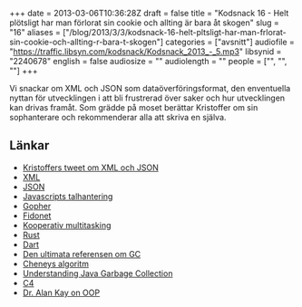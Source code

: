 +++
date = 2013-03-06T10:36:28Z
draft = false
title = "Kodsnack 16 - Helt plötsligt har man förlorat sin cookie och allting är bara åt skogen"
slug = "16"
aliases = ["/blog/2013/3/3/kodsnack-16-helt-pltsligt-har-man-frlorat-sin-cookie-och-allting-r-bara-t-skogen"]
categories = ["avsnitt"]
audiofile = "https://traffic.libsyn.com/kodsnack/Kodsnack_2013_-_5.mp3"
libsynid = "2240678"
english = false
audiosize = ""
audiolength = ""
people = ["", "", ""]
+++

Vi snackar om XML och JSON som dataöverföringsformat, den enventuella nyttan för utvecklingen i att bli frustrerad över saker och hur utvecklingen kan drivas framåt. Som grädde på moset berättar Kristoffer om sin sophanterare och rekommenderar alla att skriva en själva.

## Länkar ##

* [Kristoffers tweet om XML och JSON](https://twitter.com/isallmaroon/status/307224048985853952)
* [XML](http://en.wikipedia.org/wiki/Xml)
* [JSON](http://json.org)
* [Javascripts talhantering](http://www.jibbering.com/faq/#FAQ4_7)
* [Gopher](http://en.wikipedia.org/wiki/Gopher_%28protocol%29)
* [Fidonet](http://en.wikipedia.org/wiki/FidoNet)
* [Kooperativ multitasking](http://en.wikipedia.org/wiki/Computer_multitasking#Cooperative_multitasking.2Ftime-sharing)
* [Rust](http://www.rust-lang.org)
* [Dart](http://code.google.com/p/dart/)
* [Den ultimata referensen om GC](http://www.memorymanagement.org/)
* [Cheneys algoritm](http://en.wikipedia.org/wiki/Cheney's_algorithm)
* [Understanding Java Garbage Collection](http://www.infoq.com/presentations/Understanding-Java-Garbage-Collection)
* [C4](http://www.azulsystems.com/products/zing/c4-java-garbage-collector-wp)
* [Dr. Alan Kay on OOP](http://www.purl.org/stefan_ram/pub/doc_kay_oop_en)

